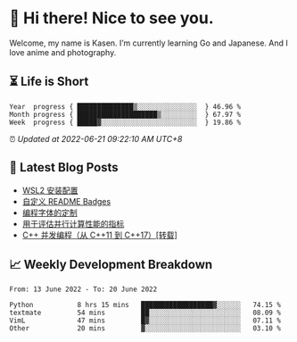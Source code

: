 <h1>👋 Hi there! Nice to see you.</h1>

Welcome, my name is Kasen. I’m currently learning Go and Japanese. And I love anime and photography.


## ⏳ Life is Short

<!-- Start of Time Progress Bar -->
``` text
Year  progress { ██████████████▒░░░░░░░░░░░░░░░  } 46.96 %
Month progress { ████████████████████▒░░░░░░░░░  } 67.97 %
Week  progress { █████▓░░░░░░░░░░░░░░░░░░░░░░░░  } 19.86 %
```

⏰ *Updated at 2022-06-21 09:22:10 AM UTC+8*

<!-- End of Time Progress Bar -->

## 📝 Latest Blog Posts

<!-- BLOG-POST-LIST:START -->
- [WSL2 安装配置](https://blog.imkasen.com/wsl2-config.html)
- [自定义 README Badges](https://blog.imkasen.com/custom-readme-badges.html)
- [编程字体的定制](https://blog.imkasen.com/coding-fonts-configuration.html)
- [用于评估并行计算性能的指标](https://blog.imkasen.com/parallel-performance-metrics.html)
- [C++ 并发编程（从 C++11 到 C++17）[转载]](https://blog.imkasen.com/cpp-concurrency.html)
<!-- BLOG-POST-LIST:END -->

## 📈 Weekly Development Breakdown

<!--START_SECTION:waka-->

```text
From: 13 June 2022 - To: 20 June 2022

Python           8 hrs 15 mins   ██████████████████▓░░░░░░   74.15 %
textmate         54 mins         ██░░░░░░░░░░░░░░░░░░░░░░░   08.09 %
VimL             47 mins         █▓░░░░░░░░░░░░░░░░░░░░░░░   07.11 %
Other            20 mins         ▓░░░░░░░░░░░░░░░░░░░░░░░░   03.10 %
```

<!--END_SECTION:waka-->
